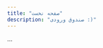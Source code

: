 ```yaml
---
title: "صفحه نخست"
description: "صندوق ورودی :)"
---
```


<div class="mt-3">

<LazyAdminIntro />
</div>

...

<div class="mt-3">

<LazyCommentsArchive />

</div>
